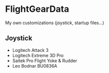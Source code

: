 # FlightGearData
My own customizations (joystick, startup files...)

## Joystick
* Logitech Attack 3
* Logitech Extreme 3D Pro
* Saitek Pro Flight Yoke & Rudder
* Leo Bodnar BU0836A
